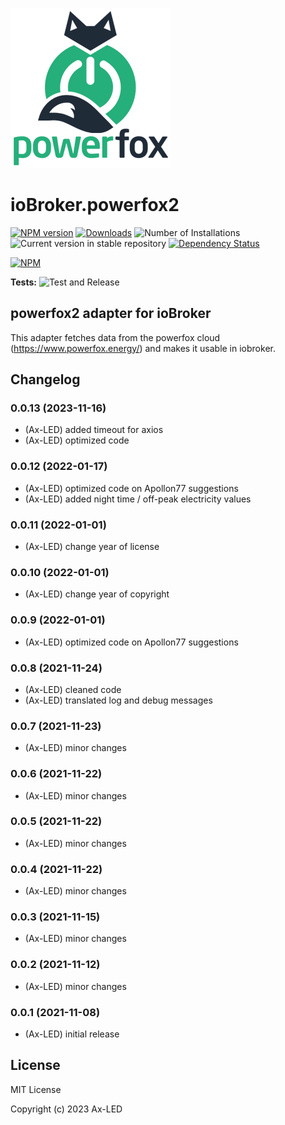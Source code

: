 ![Logo](admin/powerfox2.png)
# ioBroker.powerfox2

[![NPM version](https://img.shields.io/npm/v/iobroker.powerfox2.svg)](https://www.npmjs.com/package/iobroker.powerfox2)
[![Downloads](https://img.shields.io/npm/dm/iobroker.powerfox2.svg)](https://www.npmjs.com/package/iobroker.powerfox2)
![Number of Installations](https://iobroker.live/badges/powerfox2-installed.svg)
![Current version in stable repository](https://iobroker.live/badges/powerfox2-stable.svg)
[![Dependency Status](https://img.shields.io/david/ax-led/iobroker.powerfox2.svg)](https://david-dm.org/ax-led/iobroker.powerfox2)

[![NPM](https://nodei.co/npm/iobroker.powerfox2.png?downloads=true)](https://nodei.co/npm/iobroker.powerfox2/)

**Tests:** ![Test and Release](https://github.com/ax-led/ioBroker.powerfox2/workflows/Test%20and%20Release/badge.svg)

## powerfox2 adapter for ioBroker

This adapter fetches data from the powerfox cloud (https://www.powerfox.energy/) and makes it usable in iobroker.

## Changelog
<!--
	Placeholder for the next version (at the beginning of the line):
	### **WORK IN PROGRESS**
-->
### 0.0.13 (2023-11-16)
-   (Ax-LED) added timeout for axios
-   (Ax-LED) optimized code

### 0.0.12 (2022-01-17)
-   (Ax-LED) optimized code on Apollon77 suggestions
-   (Ax-LED) added night time / off-peak electricity values

### 0.0.11 (2022-01-01)
-	(Ax-LED) change year of license

### 0.0.10 (2022-01-01)
-	(Ax-LED) change year of copyright

### 0.0.9 (2022-01-01)
-	(Ax-LED) optimized code on Apollon77 suggestions

### 0.0.8 (2021-11-24)
-   (Ax-LED) cleaned code
-   (Ax-LED) translated log and debug messages

### 0.0.7 (2021-11-23)
* (Ax-LED) minor changes

### 0.0.6 (2021-11-22)
* (Ax-LED) minor changes

### 0.0.5 (2021-11-22)
* (Ax-LED) minor changes

### 0.0.4 (2021-11-22)
* (Ax-LED) minor changes

### 0.0.3 (2021-11-15)
* (Ax-LED) minor changes

### 0.0.2 (2021-11-12)
* (Ax-LED) minor changes

### 0.0.1 (2021-11-08)
* (Ax-LED) initial release

## License
MIT License

Copyright (c) 2023 Ax-LED
